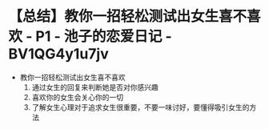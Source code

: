# 【总结】教你一招轻松测试出女生喜不喜欢 - P1 - 池子的恋爱日记 - BV1QG4y1u7jv

-   教你一招轻松测试出女生喜不喜欢
    1.  通过女生的回复来判断她是否对你感兴趣
    2.  喜欢你的女生会关心你的一切
    3.  了解女生心理对于追求女生很重要，不要一味讨好，要懂得吸引女生的方法